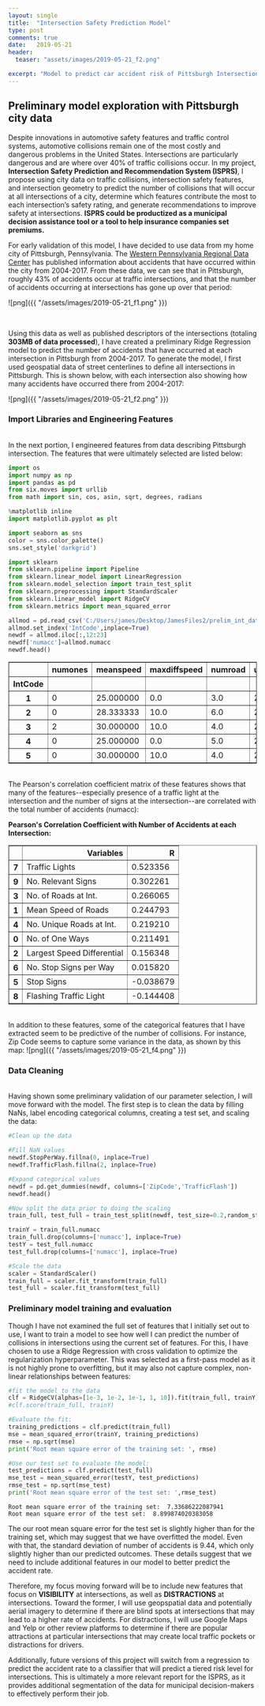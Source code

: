 ```yaml
---
layout: single
title:  "Intersection Safety Prediction Model"
type: post
comments: true
date:   2019-05-21
header:
  teaser: "assets/images/2019-05-21_f2.png"

excerpt: "Model to predict car accident risk of Pittsburgh Intersections"
---
```


## Preliminary model exploration with Pittsburgh city data

Despite innovations in automotive safety features and traffic control systems, automotive collisions remain one of the most costly and dangerous problems in the United States. Intersections are particularly dangerous and are where over 40% of traffic collisions occur. In my project, **Intersection Safety Prediction and Recommendation System (ISPRS)**, I propose using city data on traffic collisions, intersection safety features, and intersection geometry to predict the number of collisions that will occur at all intersections of a city, determine which features contribute the most to each intersection’s safety rating, and generate recommendations to improve safety at intersections. **ISPRS could be productized as a municipal decision assistance tool or a tool to help insurance companies set premiums.**

For early validation of this model, I have decided to use data from my home city of Pittsburgh, Pennsylvania. The [Western Pennsylvania Regional Data Center](https://data.wprdc.org/dataset/allegheny-county-crash-data) has published information about accidents that have occurred within the city from 2004-2017. From these data, we can see that in Pittsburgh, roughly 43% of accidents occur at traffic intersections, and that the number of accidents occurring at intersections has gone up over that period:

![png]({{ "/assets/images/2019-05-21_f1.png" }})


<br />

Using this data as well as published descriptors of the intersections (totaling **303MB of data processed**), I have created a preliminary Ridge Regression model to predict the number of accidents that have occurred at each intersection in Pittsburgh from 2004-2017. To generate the model, I first used geospatial data of street centerlines to define all intersections in Pittsburgh. This is shown below, with each intersection also showing how many accidents have occurred there from 2004-2017:

![png]({{ "/assets/images/2019-05-21_f2.png" }})

### Import Libraries and Engineering Features
<br />
In the next portion, I engineered features from data describing Pittsburgh intersection. The features that were ultimately selected are listed below:


```python
import os
import numpy as np
import pandas as pd
from six.moves import urllib
from math import sin, cos, asin, sqrt, degrees, radians

%matplotlib inline
import matplotlib.pyplot as plt

import seaborn as sns
color = sns.color_palette()
sns.set_style('darkgrid')

import sklearn
from sklearn.pipeline import Pipeline
from sklearn.linear_model import LinearRegression
from sklearn.model_selection import train_test_split
from sklearn.preprocessing import StandardScaler
from sklearn.linear_model import RidgeCV
from sklearn.metrics import mean_squared_error

allmod = pd.read_csv('C:/Users/james/Desktop/JamesFiles2/prelim_int_data.csv')
allmod.set_index('IntCode',inplace=True)
newdf = allmod.iloc[:,12:23]
newdf['numacc']=allmod.numacc
newdf.head()
```




<div>
<style scoped>
    .dataframe tbody tr th:only-of-type {
        vertical-align: middle;
    }

    .dataframe tbody tr th {
        vertical-align: top;
    }

    .dataframe thead th {
        text-align: right;
    }
</style>
<table border="1" class="dataframe">
  <thead>
    <tr style="text-align: right;">
      <th></th>
      <th>numones</th>
      <th>meanspeed</th>
      <th>maxdiffspeed</th>
      <th>numroad</th>
      <th>uniroad</th>
      <th>ZipCode</th>
      <th>StopSign</th>
      <th>StopPerWay</th>
      <th>TrafficLight</th>
      <th>TrafficFlash</th>
      <th>numRelSigns</th>
      <th>numacc</th>
    </tr>
    <tr>
      <th>IntCode</th>
      <th></th>
      <th></th>
      <th></th>
      <th></th>
      <th></th>
      <th></th>
      <th></th>
      <th></th>
      <th></th>
      <th></th>
      <th></th>
      <th></th>
    </tr>
  </thead>
  <tbody>
    <tr>
      <th>1</th>
      <td>0</td>
      <td>25.000000</td>
      <td>0.0</td>
      <td>3.0</td>
      <td>2.0</td>
      <td>['15222']</td>
      <td>0</td>
      <td>NaN</td>
      <td>0</td>
      <td>NaN</td>
      <td>0</td>
      <td>0</td>
    </tr>
    <tr>
      <th>2</th>
      <td>0</td>
      <td>28.333333</td>
      <td>10.0</td>
      <td>6.0</td>
      <td>2.0</td>
      <td>['15222']</td>
      <td>0</td>
      <td>NaN</td>
      <td>1</td>
      <td>0.0</td>
      <td>5</td>
      <td>21</td>
    </tr>
    <tr>
      <th>3</th>
      <td>2</td>
      <td>30.000000</td>
      <td>10.0</td>
      <td>4.0</td>
      <td>2.0</td>
      <td>['15222']</td>
      <td>0</td>
      <td>NaN</td>
      <td>1</td>
      <td>0.0</td>
      <td>3</td>
      <td>9</td>
    </tr>
    <tr>
      <th>4</th>
      <td>0</td>
      <td>25.000000</td>
      <td>0.0</td>
      <td>5.0</td>
      <td>2.0</td>
      <td>['15222']</td>
      <td>1</td>
      <td>2.5</td>
      <td>0</td>
      <td>NaN</td>
      <td>2</td>
      <td>0</td>
    </tr>
    <tr>
      <th>5</th>
      <td>0</td>
      <td>30.000000</td>
      <td>10.0</td>
      <td>4.0</td>
      <td>2.0</td>
      <td>['15203']</td>
      <td>0</td>
      <td>NaN</td>
      <td>1</td>
      <td>1.0</td>
      <td>3</td>
      <td>13</td>
    </tr>
  </tbody>
</table>
</div>



<br />
The Pearson's correlation coefficient matrix of these features shows that many of the features--especially presence of a traffic light at the intersection and the number of signs at the intersection--are correlated with the total number of accidents (numacc):

**Pearson's Correlation Coefficient with Number of Accidents at each Intersection:**
<div>
<style scoped>
    .dataframe tbody tr th:only-of-type {
        vertical-align: middle;
    }

    .dataframe tbody tr th {
        vertical-align: top;
    }

    .dataframe thead th {
        text-align: right;
    }
</style>
<table border="1" class="dataframe">
  <thead>
    <tr style="text-align: right;">
      <th></th>
      <th>Variables</th>
      <th>R</th>
    </tr>
  </thead>
  <tbody>
    <tr>
      <th>7</th>
      <td>Traffic Lights</td>
      <td>0.523356</td>
    </tr>
    <tr>
      <th>9</th>
      <td>No. Relevant Signs</td>
      <td>0.302261</td>
    </tr>
    <tr>
      <th>3</th>
      <td>No. of Roads at Int.</td>
      <td>0.266065</td>
    </tr>
    <tr>
      <th>1</th>
      <td>Mean Speed of Roads</td>
      <td>0.244793</td>
    </tr>
    <tr>
      <th>4</th>
      <td>No. Unique Roads at Int.</td>
      <td>0.219210</td>
    </tr>
    <tr>
      <th>0</th>
      <td>No. of One Ways</td>
      <td>0.211491</td>
    </tr>
    <tr>
      <th>2</th>
      <td>Largest Speed Differential</td>
      <td>0.156348</td>
    </tr>
    <tr>
      <th>6</th>
      <td>No. Stop Signs per Way</td>
      <td>0.015820</td>
    </tr>
    <tr>
      <th>5</th>
      <td>Stop Signs</td>
      <td>-0.038679</td>
    </tr>
    <tr>
      <th>8</th>
      <td>Flashing Traffic Light</td>
      <td>-0.144408</td>
    </tr>
  </tbody>
</table>
</div>


<br />
In addition to these features, some of the categorical features that I have extracted seem to be predictive of the number of collisions. For instance, Zip Code seems to capture some variance in the data, as shown by this map:
![png]({{ "/assets/images/2019-05-21_f4.png" }})

<br />

### Data Cleaning
<br />
Having shown some preliminary validation of our parameter selection, I will move forward with the model. The first step is to clean the data by filling NaNs, label encoding categorical columns, creating a test set, and scaling the data:



```python
#Clean up the data

#Fill NaN values
newdf.StopPerWay.fillna(0, inplace=True)
newdf.TrafficFlash.fillna(2, inplace=True)

#Expand categorical values
newdf = pd.get_dummies(newdf, columns=['ZipCode','TrafficFlash'])
newdf.head()

#Now split the data prior to doing the scaling
train_full, test_full = train_test_split(newdf, test_size=0.2,random_state=42)

trainY = train_full.numacc
train_full.drop(columns=['numacc'], inplace=True)
testY = test_full.numacc
test_full.drop(columns=['numacc'], inplace=True)

#Scale the data
scaler = StandardScaler()
train_full = scaler.fit_transform(train_full)
test_full = scaler.fit_transform(test_full)
```

### Preliminary model training and evaluation

Though I have not examined the full set of features that I initially set out to use, I want to train a model to see how well I can predict the number of collisions in intersections using the current set of features. For this, I have chosen to use a Ridge Regression with cross validation to optimize the regularization hyperparameter. This was selected as a first-pass model as it is not highly prone to overfitting, but it may also not capture complex, non-linear relationships between features:


```python
#fit the model to the data
clf = RidgeCV(alphas=[1e-3, 1e-2, 1e-1, 1, 10]).fit(train_full, trainY)
#clf.score(train_full, trainY)

#Evaluate the fit:
training_predictions = clf.predict(train_full)
mse = mean_squared_error(trainY, training_predictions)
rmse = np.sqrt(mse)
print('Root mean square error of the training set: ', rmse)

#Use our test set to evaluate the model:
test_predictions = clf.predict(test_full)
mse_test = mean_squared_error(testY, test_predictions)
rmse_test = np.sqrt(mse_test)
print('Root mean square error of the test set: ',rmse_test)

```

    Root mean square error of the training set:  7.33686222087941
    Root mean square error of the test set:  8.899874020383058


The our root mean square error for the test set is slightly higher than for the training set, which may suggest that we have overfitted the model. Even with that, the standard deviation of number of accidents is 9.44, which only slightly higher than our predicted outcomes. These details suggest that we need to include additional features in our model to better predict the accident rate.

Therefore, my focus moving forward will be to include new features that focus on **VISIBILITY** at intersections, as well as **DISTRACTIONS** at intersections. Toward the former, I will use geopspatial data and potentially aerial imagery to determine if there are blind spots at intersections that may lead to a higher rate of accidents. For distractions, I will use Google Maps and Yelp or other review platforms to determine if there are popular attractions at particular intersections that may create local traffic pockets or distractions for drivers.

Additionally, future versions of this project will switch from a regression to predict the accident rate to a classifier that will predict a tiered risk level for intersections. This is ultimately a more relevant report for the ISPRS, as it provides additional segmentation of the data for municipal decision-makers to effectively perform their job.
